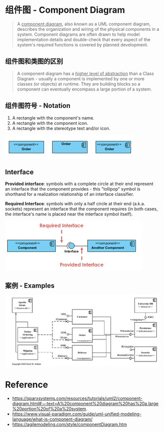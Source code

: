 # 组件图 - Component Diagram

> A <u>component diagram</u>, also known as a UML component diagram, describes the organization and wiring of the physical components in a system. Component diagrams are often drawn to help model implementation details and double-check that every aspect of the system's required functions is covered by planned development.



## 组件图和类图的区别

> A component diagram has a <u>higher level of abstraction</u> than a Class Diagram - usually a component is implemented by one or more classes (or objects) at runtime. They are building blocks so a component can eventually encompass a large portion of a system.

## 组件图符号 - Notation

1. A rectangle with the component's name.
2. A rectangle with the component icon.
3. A rectangle with the stereotype text and/or icon.

![image-20230224171824036](./.images/image-20230224171824036.png)

## Interface

**Provided interface**: symbols with a complete circle at their end represent an interface that the component provides - this "lollipop" symbol is shorthand for a realization relationship of an interface classifier.

**Required Interface**: symbols with only a half circle at their end (a.k.a. sockets) represent an interface that the component requires (in both cases, the interface's name is placed near the interface symbol itself).

![image-20230224172040127](./.images/image-20230224172040127.png)

## 案例 - Examples

![image-20230224172212793](./.images/image-20230224172212793.png)

# Reference

* https://sparxsystems.com/resources/tutorials/uml2/component-diagram.html#:~:text=A%20component%20diagram%20has%20a,large%20portion%20of%20a%20system.
* https://www.visual-paradigm.com/guide/uml-unified-modeling-language/what-is-component-diagram/
* https://agilemodeling.com/style/componentDiagram.htm
